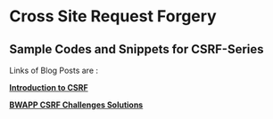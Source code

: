 # Cross Site Request Forgery

## Sample Codes and Snippets for CSRF-Series

Links of Blog Posts are :

[**Introduction to CSRF**](http://www.sec-art.net/2019/01/what-is-cross-site-request-forgery.html)

[**BWAPP CSRF Challenges Solutions**](http://www.sec-art.net/2019/01/cross-site-request-forgery-bwapp-csrf.html)
